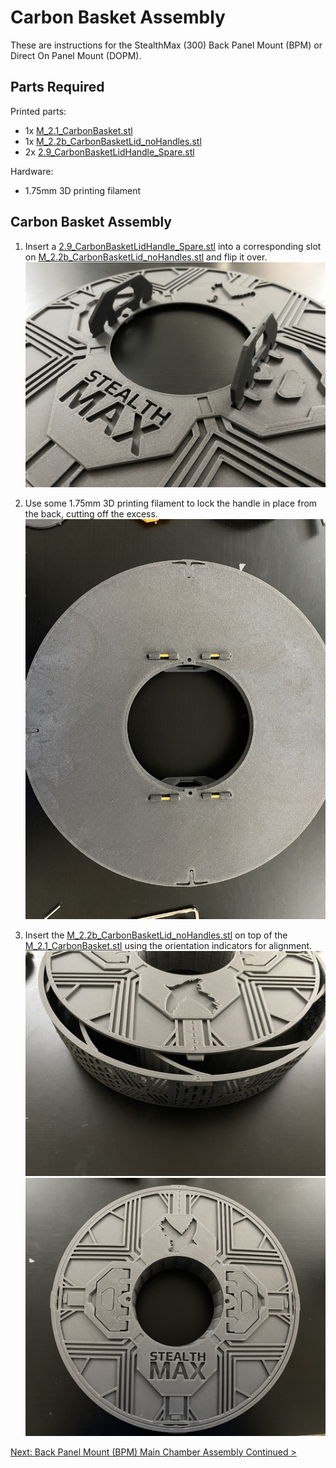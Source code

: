 # Carbon Basket Assembly

These are instructions for the StealthMax (300) Back Panel Mount (BPM) or Direct On Panel Mount (DOPM).

## Parts Required

Printed parts:
- 1x [M_2.1_CarbonBasket.stl](/STLs/2_MainChamber/StealthMax/M_2.1_CarbonBasket.stl)
- 1x [M_2.2b_CarbonBasketLid_noHandles.stl](/STLs/2_MainChamber/StealthMax/M_2.2b_CarbonBasketLid_noHandles.stl)
- 2x [2.9_CarbonBasketLidHandle_Spare.stl](/STLs/2_MainChamber/2.9_CarbonBasketLidHandle_Spare.stl)

Hardware:
- 1.75mm 3D printing filament

## Carbon Basket Assembly

1. Insert a [2.9_CarbonBasketLidHandle_Spare.stl](/STLs/2_MainChamber/2.9_CarbonBasketLidHandle_Spare.stl) into a corresponding slot on [M_2.2b_CarbonBasketLid_noHandles.stl](/STLs/2_MainChamber/StealthMax/M_2.2b_CarbonBasketLid_noHandles.stl) and flip it over.
![Carbon basket lid handle inserted](../../assets/docs/BPM/carbonbasket_lidhandle_inserted.JPEG)

1. Use some 1.75mm 3D printing filament to lock the handle in place from the back, cutting off the excess.
![Carbon basket lid handle filament inserted](../../assets/docs/BPM/carbonbasket_lidhandle_filament.JPEG)

1. Insert the [M_2.2b_CarbonBasketLid_noHandles.stl](/STLs/2_MainChamber/StealthMax/M_2.2b_CarbonBasketLid_noHandles.stl) on top of the [M_2.1_CarbonBasket.stl](/STLs/2_MainChamber/StealthMax/M_2.1_CarbonBasket.stl) using the orientation indicators for alignment.
![Carbon basket lid orientation](../../assets/docs/BPM/carbonbasket_lidhandle_lid_orientation.JPEG)
![Carbon basket lid inserted](../../assets/docs/BPM/carbonbasket_lidhandle_lid.JPEG)

[Next: Back Panel Mount (BPM) Main Chamber Assembly Continued >](BPM_Main_Chamber_Assembly_Continued.md)